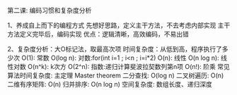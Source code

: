
第二课: 编码习惯和复杂度分析

1、养成自上而下的编程方式
    先想好思路，定义主干方法，不去考虑内部实现
    主干方法定义完毕后，编码实现
    优点：逻辑清晰，高效编码，不易出错
 
2、复杂度分析：大O标记法，取最高次项
     时间复杂度：从低到高，程序执行了多少次
        O(1): 常数
        O(log n): 对数:for(int i=1 ; i<n ; i=i*2)
        O(n): 线性
        O(n log n): 线性对数
        O(n^k): k次方
        O(2^n): 指数:递归计算斐波拉契数列第n项
        O(n!): 阶乘
     常见算法时间复杂度: 主定理 Master theorem
        二分查找: O(log n)
        二叉树遍历: O(n)
        二维有序矩阵: O(n)
        归并排序: O(n log n)
     空间复杂度: 数组长度、递归深度
     
     
